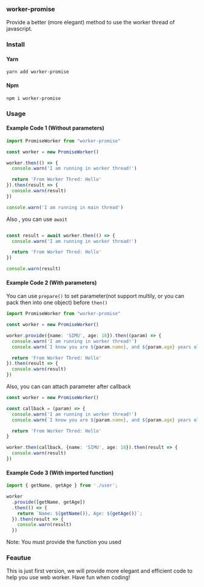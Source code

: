 ### worker-promise
Provide a better (more elegant) method to use the worker thread of javascript.

### Install

#### Yarn
```
yarn add worker-promise
```

#### Npm
```
npm i worker-promise
```

### Usage

#### Example Code 1 (Without parameters)
```typescript
import PromiseWorker from "worker-promise"

const worker = new PromiseWorker()

worker.then(() => {
  console.warn('I am running in worker thread!')

  return 'From Worker Thred: Hello'
}).then(result => {
  console.warn(result)
})

console.warn('I am running in main thread')
```

Also , you can use `await`

```typescript

const result = await worker.then(() => {
  console.warn('I am running in worker thread!')

  return 'From Worker Thred: Hello'
})

console.warn(result)

```


#### Example Code 2 (With parameters)

You can use `prepare()` to set parameter(not support multily, or you can pack then into one object) before `then()`

```typescript
import PromiseWorker from "worker-promise"

const worker = new PromiseWorker()

worker.provide({name: 'SIMU', age: 18}).then((param) => {
  console.warn('I am running in worker thread!')
  console.warn(`I know you are ${param.name}, and ${param.age} years old!`)

  return 'From Worker Thred: Hello'
}).then(result => {
  console.warn(result)
})
```


Also, you can can attach parameter after callback

```typescript
const worker = new PromiseWorker()

const callback = (param) => {
  console.warn('I am running in worker thread!')
  console.warn(`I know you are ${param.name}, and ${param.age} years old!`)

  return 'From Worker Thred: Hello'
}

worker.then(callback, {name: 'SIMU', age: 18}).then(result => {
  console.warn(result)
})
```

#### Example Code 3 (With imported function)

```typescript
import { getName, getAge } from './user';

worker
  .provide([getName, getAge])
  .then(() => {
    return `Name: ${getName()}, Age: ${getAge()}`;
  }).then(result => {
    console.warn(result)
  })
```

Note: You must provide the function you used


### Feautue

This is just first version, we will provide more elegant and efficient code to help you use web worker. Have fun when coding!


